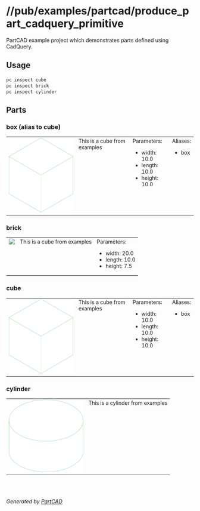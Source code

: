 # //pub/examples/partcad/produce_part_cadquery_primitive

PartCAD example project which demonstrates parts defined using CadQuery.

## Usage
```shell
pc inspect cube
pc inspect brick
pc inspect cylinder
```


## Parts

### box (alias to cube)
<table><tr>
<td valign=top><a href="box.py"><img src="././cube.svg" style="width: auto; height: auto; max-width: 200px; max-height: 200px;"></a></td>
<td valign=top>This is a cube from examples</td>
<td valign=top>Parameters:<br/><ul>
<li>width: 10.0</li>
<li>length: 10.0</li>
<li>height: 10.0</li>
</ul>
</td>
<td valign=top>Aliases:<br/><ul><li>box</li></ul></td>
</tr></table>

### brick
<table><tr>
<td valign=top><a href="brick.py"><img src="././brick.svg" style="width: auto; height: auto; max-width: 200px; max-height: 200px;"></a></td>
<td valign=top>This is a cube from examples</td>
<td valign=top>Parameters:<br/><ul>
<li>width: 20.0</li>
<li>length: 10.0</li>
<li>height: 7.5</li>
</ul>
</td>
</tr></table>

### cube
<table><tr>
<td valign=top><a href="cube.py"><img src="././cube.svg" style="width: auto; height: auto; max-width: 200px; max-height: 200px;"></a></td>
<td valign=top>This is a cube from examples</td>
<td valign=top>Parameters:<br/><ul>
<li>width: 10.0</li>
<li>length: 10.0</li>
<li>height: 10.0</li>
</ul>
</td>
<td valign=top>Aliases:<br/><ul><li>box</li></ul></td>
</tr></table>

### cylinder
<table><tr>
<td valign=top><a href="cylinder.py"><img src="././cylinder.svg" style="width: auto; height: auto; max-width: 200px; max-height: 200px;"></a></td>
<td valign=top>This is a cylinder from examples</td>
</tr></table>

<br/><br/>

*Generated by [PartCAD](https://partcad.org/)*

